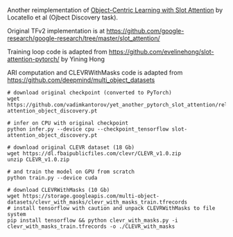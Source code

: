 Another reimplementation of [Object-Centric Learning with Slot Attention](https://arxiv.org/abs/2006.15055) by Locatello et al (Ojbect Discovery task).

Original TFv2 implementation is at https://github.com/google-research/google-research/tree/master/slot_attention/

Training loop code is adapted from https://github.com/evelinehong/slot-attention-pytorch/ by Yining Hong

ARI computation and CLEVRWithMasks code is adapted from https://github.com/deepmind/multi_object_datasets

```shell
# download original checkpoint (converted to PyTorch)
wget https://github.com/vadimkantorov/yet_another_pytorch_slot_attention/releases/download/data/slot-attention_object_discovery.pt

# infer on CPU with original checkpoint
python infer.py --device cpu --checkpoint_tensorflow slot-attention_object_discovery.pt

# download original CLEVR dataset (18 Gb)
wget https://dl.fbaipublicfiles.com/clevr/CLEVR_v1.0.zip
unzip CLEVR_v1.0.zip

# and train the model on GPU from scratch
python train.py --device cuda

# download CLEVRWithMasks (10 Gb)
wget https://storage.googleapis.com/multi-object-datasets/clevr_with_masks/clevr_with_masks_train.tfrecords
# install tensorflow with caution and unpack CLEVRWithMasks to file system
pip install tensorflow && python clevr_with_masks.py -i clevr_with_masks_train.tfrecords -o ./CLEVR_with_masks  
```
